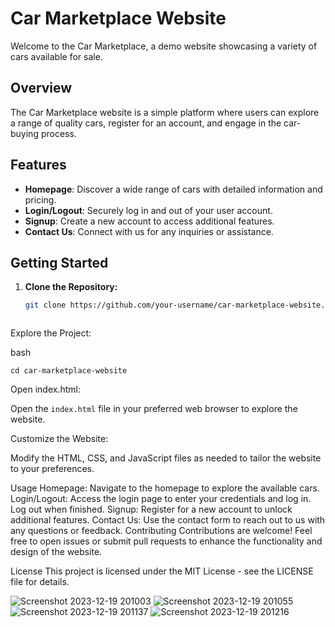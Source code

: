 # Car Marketplace Website

Welcome to the Car Marketplace, a demo website showcasing a variety of cars available for sale.

## Overview

The Car Marketplace website is a simple platform where users can explore a range of quality cars, register for an account, and engage in the car-buying process.

## Features

- **Homepage**: Discover a wide range of cars with detailed information and pricing.
- **Login/Logout**: Securely log in and out of your user account.
- **Signup**: Create a new account to access additional features.
- **Contact Us**: Connect with us for any inquiries or assistance.

## Getting Started

1. **Clone the Repository:**

   ```bash
   git clone https://github.com/your-username/car-marketplace-website.git



Explore the Project:

bash

```cd car-marketplace-website```

Open index.html:

Open the ```index.html``` file in your preferred web browser to explore the website.

Customize the Website:

Modify the HTML, CSS, and JavaScript files as needed to tailor the website to your preferences.

Usage
Homepage: Navigate to the homepage to explore the available cars.
Login/Logout: Access the login page to enter your credentials and log in. Log out when finished.
Signup: Register for a new account to unlock additional features.
Contact Us: Use the contact form to reach out to us with any questions or feedback.
Contributing
Contributions are welcome! Feel free to open issues or submit pull requests to enhance the functionality and design of the website.

License
This project is licensed under the MIT License - see the LICENSE file for details.


![Screenshot 2023-12-19 201003](https://github.com/iamsuchit/final/assets/95918353/8c989d41-f43b-4e7e-8bf8-afc55757b6d0)
![Screenshot 2023-12-19 201055](https://github.com/iamsuchit/final/assets/95918353/2ade11f7-4915-4e53-964a-a6454fd729b4)
![Screenshot 2023-12-19 201137](https://github.com/iamsuchit/final/assets/95918353/45bf2db4-2fcf-41fa-852f-00c43f748d61)
![Screenshot 2023-12-19 201216](https://github.com/iamsuchit/final/assets/95918353/593baf6f-c169-46b8-b69a-b3c57b4b5f55)


